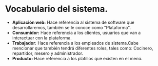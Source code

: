 # Vocabulario del sistema.

- **Aplicación web:** Hace referencia al sistema de software que desarrollaremos, también se le conoce como "Plataforma".
- **Consumidor:** Hace referencia a los clientes, usuarios que van a interactuar con la plataforma.
- **Trabajador:** Hace referencia a los empleados de sistema.Cabe mencionar que también tendrá diferentes roles, tales como: Cocinero, repartidor, mesero y     administrador. 
- **Producto:** Hace referencia a los platillos que existen en el menú.
